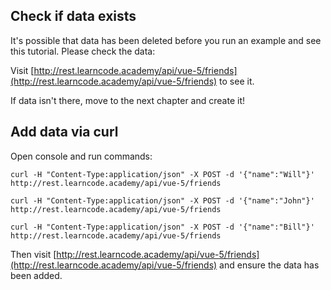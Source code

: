 ## Check if data exists

It's possible that data has been deleted before you run an example and see this tutorial.
Please check the data:

Visit [http://rest.learncode.academy/api/vue-5/friends](http://rest.learncode.academy/api/vue-5/friends) to see it.

If data isn't there, move to the next chapter and create it!

## Add data via curl

Open console and run commands:

`curl -H "Content-Type:application/json" -X POST -d '{"name":"Will"}' http://rest.learncode.academy/api/vue-5/friends`

`curl -H "Content-Type:application/json" -X POST -d '{"name":"John"}' http://rest.learncode.academy/api/vue-5/friends`

`curl -H "Content-Type:application/json" -X POST -d '{"name":"Bill"}' http://rest.learncode.academy/api/vue-5/friends`

Then visit [http://rest.learncode.academy/api/vue-5/friends](http://rest.learncode.academy/api/vue-5/friends) and ensure the data has been added.
